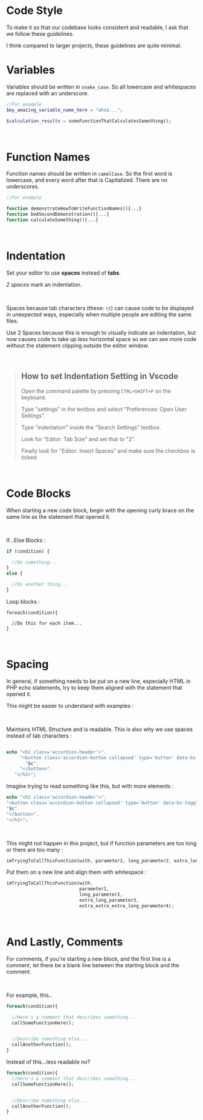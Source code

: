 # Code Style

To make it so that our codebase looks consistent and readable, I ask that we follow these guidelines.

I think compared to larger projects, these guidelines are quite minimal.


# Variables

Variables should be written in `snake_case`. So all lowercase and whitespaces are replaced with an underscore.

```php
//For example
$my_amazing_variable_name_here = "whoa...";

$calculation_results = someFunctionThatCalculatesSomething();

```


&nbsp;
&nbsp;


# Function Names

Function names should be written in `camelCase`. So the first word is lowercase, and every word after that is Capitalized. There are no underscores.


```php
//For example

function demonstrateHowToWriteFunctionNames(){...}
function beASecondDemonstration(){...}
function calculateSomething(){...}

```


&nbsp;
&nbsp;


# Indentation

Set your editor to use **spaces** instead of **tabs**. 

*2 spaces* mark an indentation.


&nbsp;


Spaces because tab characters (these: `\t`) can cause code to be displayed in unexpected ways, 
especially when multiple people are editing the same files.


Use 2 Spaces because this is enough to visually indicate an indentation, 
but now causes code to take up less horizontal space so we can see more code 
without the statement clipping outside the editor window.


&nbsp;


>## How to set Indentation Setting in Vscode
>
>Open the command palette by pressing `CTRL+SHIFT+P` on the keyboard.
>
>
>Type "settings" in the textbox and select "Preferences: Open User Settings".
>
>
>Type "indentation" inside the "Search Settings" textbox.
>
>
>Look for "Editor: Tab Size" and set that to "2".
>
>
>Finally look for "Editor: Insert Spaces" and make sure the checkbox is ticked.


&nbsp;
&nbsp;


# Code Blocks

When starting a new code block, begin with the opening curly brace on the same line as the statement that opened it.

&nbsp;

If...Else Blocks :
```php
if (condition) {

  //Do something...
}
else {

  //Do another thing...
}

```


Loop blocks :
```
foreach(condition){

  //Do this for each item...
}

```


&nbsp;
&nbsp;


# Spacing

In general, if something needs to be put on a new line, especially HTML in PHP echo statements, try to
keep them aligned with the statement that opened it.

This might be easier to understand with examples :


&nbsp;


Maintains HTML Structure and is readable. This is also why we use spaces instead of tab characters :
```php

echo "<h2 class='accordion-header'>".
     "<button class='accordion-button collapsed' type='button' data-bs-toggle='collapse' data-bs-target='#$c-accordion-body'>".
       "$c".
     "</button>".
   "</h2>";


```


Imagine trying to read something like this, but with more elements :
```php
echo "<h2 class='accordion-header'>".
"<button class='accordion-button collapsed' type='button' data-bs-toggle='collapse' data-bs-target='#$c-accordion-body'>".
"$c".
"</button>".
"</h2>";

```


&nbsp;


This might not happen in this project, 
but if function parameters are too long or there are too many :
```php
imTryingToCallThisFunction(with, parameter1, long_parameter2, extra_long_parameter3, extra_extra_extra_long_parameter4);

```


Put them on a new line and align them with whitespace :
```php
imTryingToCallThisFunction(with, 
                           parameter1, 
                           long_parameter2, 
                           extra_long_parameter3, 
                           extra_extra_extra_long_parameter4);

```


&nbsp;
&nbsp;


# And Lastly, Comments

For comments, if you're starting a new block, and the first line is a comment, 
let there be a blank line between the starting block and the comment.


&nbsp;

For example, this..
```php
foreach(condition){

  //Here's a comment that describes something...
  callSomeFunctionHere();


  //Describe something else...
  callAnotherFunction();
}

```


Instead of this...less readable no?
```php
foreach(condition){
  //Here's a comment that describes something...
  callSomeFunctionHere();


  //Describe something else...
  callAnotherFunction();
}
```
